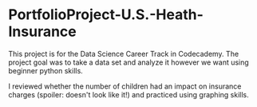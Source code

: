 # PortfolioProject-U.S.-Heath-Insurance

This project is for the Data Science Career Track in Codecademy. The project goal was to take a data set and analyze it however we want using beginner python skills.

I reviewed whether the number of children had an impact on insurance charges (spoiler: doesn't look like it!) and practiced using graphing skills.
